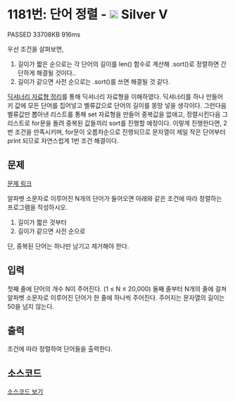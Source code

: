 # 1181번: 단어 정렬 - <img src="https://static.solved.ac/tier_small/6.svg" style="height:20px" /> Silver V

<!-- performance -->

PASSED 33708KB 916ms

우선 조건을 살펴보면,
1. 길이가 짧은 순으로는 각 단어의 길이를 len() 함수로 계산해 .sort()로 정렬하면 간단하게 해결될 것이다..
2. 길이가 같으면 사전 순으로는 .sort()를 쓰면 해결될 것 같다.

[딕셔너리 자료형 정리](https://blockdmask.tistory.com/450)를 통해 딕셔너리 자료형을 이해하였다.
딕셔너리를 하나 만들어 키 값에 모든 단어를 집어넣고 벨류값으로 단어의 길이를 몽땅 넣을 생각이다.
그런다음 벨류값만 뽑아낸 리스트를 통해 set 자료형을 만들어 중복값을 없애고, 정렬시킨다음
그 리스트로 for문을 돌려 중복된 값들끼리 sort를 진행할 예정이다. 이렇게 진행한다면, 2번 조건을 만족시키며, for문이 오름차순으로 진행되므로 문자열이 제일 작은 단어부터 print 되므로 자연스럽게 1번 조건 해결이다.


<!-- end -->

## 문제

[문제 링크](https://boj.kr/1181)


<p>알파벳 소문자로 이루어진 N개의 단어가 들어오면 아래와 같은 조건에 따라 정렬하는 프로그램을 작성하시오.</p>

<ol>
<li>길이가 짧은 것부터</li>
<li>길이가 같으면 사전 순으로</li>
</ol>

<p>단, 중복된 단어는 하나만 남기고 제거해야 한다.</p>



## 입력

첫째 줄에 단어의 개수 N이 주어진다. (1 ≤ N ≤ 20,000) 둘째 줄부터 N개의 줄에 걸쳐 알파벳 소문자로 이루어진 단어가 한 줄에 하나씩 주어진다. 주어지는 문자열의 길이는 50을 넘지 않는다.

## 출력

조건에 따라 정렬하여 단어들을 출력한다.

## 소스코드

[소스코드 보기](단어%20정렬.py)